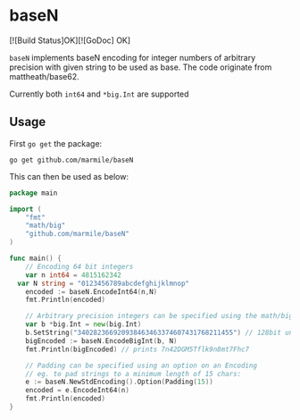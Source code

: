 # baseN

[![Build Status]OK][![GoDoc] OK]

`baseN` implements baseN encoding for integer numbers of arbitrary precision with given string to be used as base.
The code originate from mattheath/base62. 

Currently both `int64` and `*big.Int` are supported


## Usage

First `go get` the package:
```
go get github.com/marmile/baseN
```

This can then be used as below:
```go
package main

import (
    "fmt"
    "math/big"
    "github.com/marmile/baseN"
)

func main() {
	// Encoding 64 bit integers
	var n int64 = 4815162342
  var N string = "0123456789abcdefghijklmnop"
    encoded := baseN.EncodeInt64(n,N)
    fmt.Println(encoded)

    // Arbitrary precision integers can be specified using the math/big pkg
    var b *big.Int = new(big.Int)
    b.SetString("340282366920938463463374607431768211455") // 128bit unsigned int
    bigEncoded := baseN.EncodeBigInt(b, N)
    fmt.Println(bigEncoded) // prints 7n42DGM5Tflk9n8mt7Fhc7

    // Padding can be specified using an option on an Encoding
    // eg. to pad strings to a minimum length of 15 chars:
    e := baseN.NewStdEncoding().Option(Padding(15))
    encoded = e.EncodeInt64(n)
    fmt.Println(encoded) 
}
```
